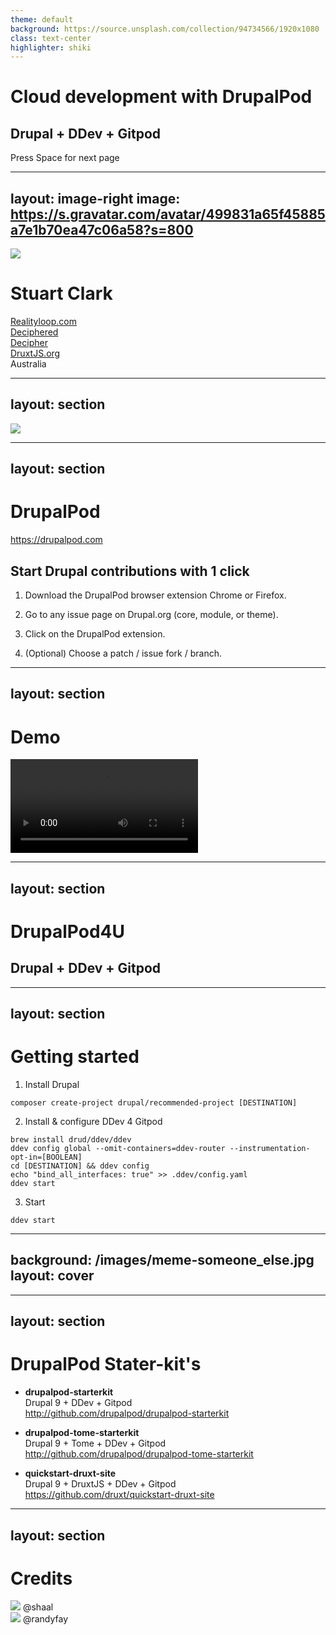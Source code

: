 ```yaml
---
theme: default
background: https://source.unsplash.com/collection/94734566/1920x1080
class: text-center
highlighter: shiki
---
```


# Cloud development with DrupalPod

## Drupal + DDev + Gitpod

<div class="pt-12">
  <span @click="$slidev.nav.next" class="px-2 p-1 rounded cursor-pointer" hover="bg-white bg-opacity-10">
    Press Space for next page <carbon:arrow-right class="inline"/>
  </span>
</div>

---
layout: image-right
image: https://s.gravatar.com/avatar/499831a65f45885a7e1b70ea47c06a58?s=800
---

<img class="h-10 absolute left-90" src="/images/logo-realityloop-logomark.png">

# Stuart Clark

<div class="my-10 grid grid-cols-[40px,1fr] w-min gap-y-4">
  <mdi-briefcase class="opacity-50" />
  <div><a href="https://www.realityloop.com" target="_blank">Realityloop.com</a></div>
  <mdi-drupal class="opacity-50" />
  <div><a href="https://www.drupal.org/u/Deciphered" target="_blank">Deciphered</a></div>
  <mdi-github class="opacity-50" />
  <div><a href="https://github.com/decipher" target="_blank">Decipher</a></div>
  <mdi-nuxt class="opacity-50" />
  <div><a href="https://druxtjs.org" target="_blank">DruxtJS.org</a></div>
  <mdi-earth class="opacity-50"/>
  <div>Australia</div>
</div>

<!--
Hello

I'm Stuart Clark:
* Senior Decoupled Developer @ Realityloop in Australia
* Drupal developer of 15 years
* Vue developer for 3/4 years
* Project lead of DruxtJS; a Decoupled Drupal framework for Nuxt.js

Today I'm talking about ...
-->

---
layout: section
---

<img src="/images/logo-drupalpod.png" class="m-auto block h-100" />

---
layout: section
---

# DrupalPod

https://drupalpod.com

## Start Drupal contributions with 1 click

1. Download the DrupalPod browser extension
Chrome or Firefox.

2. Go to any issue page on Drupal.org
(core, module, or theme).

3. Click on the DrupalPod extension.

4. (Optional) Choose a patch / issue fork / branch.

---
layout: section
---

# Demo

<video controls class="block w-3/4 m-auto">
  <source src="/videos/drupalpod.mp4" type="video/mp4" />
</video>

<!--
! Preprepare environment

https://www.drupal.org/project/drupal/issues/2942975
-->

---
layout: section
---

# DrupalPod4U

## Drupal + DDev + Gitpod

---
layout: section
---

# Getting started

<div class="text-left">

1. Install Drupal

```
composer create-project drupal/recommended-project [DESTINATION]
```

<div class="h-5" />

2. Install & configure DDev 4 Gitpod

```
brew install drud/ddev/ddev
ddev config global --omit-containers=ddev-router --instrumentation-opt-in=[BOOLEAN]
cd [DESTINATION] && ddev config
echo "bind_all_interfaces: true" >> .ddev/config.yaml
ddev start
```

<div class="h-5" />

3. Start

```
ddev start
```

</div>

---
background: /images/meme-someone_else.jpg
layout: cover
---

---
layout: section
---

# DrupalPod Stater-kit's

<div class="text-left mt-10">

- **drupalpod-starterkit**  
  Drupal 9 + DDev + Gitpod  
  http://github.com/drupalpod/drupalpod-starterkit

- **drupalpod-tome-starterkit**  
  Drupal 9 + Tome + DDev + Gitpod  
  http://github.com/drupalpod/drupalpod-tome-starterkit

- **quickstart-druxt-site**  
  Drupal 9 + DruxtJS + DDev + Gitpod  
  https://github.com/druxt/quickstart-druxt-site

</div>

---
layout: section
---

# Credits

<div class="grid grid-cols-[1fr,1fr] mt-10">
  <div class="m-auto">
    <img src="https://avatars.githubusercontent.com/u/22901?v=4" class="h-50 mb-5 rounded-full" />
    @shaal
  </div>
  <div class="m-auto">
    <img src="https://avatars.githubusercontent.com/u/112444?v=4"  class="h-50 mb-5 rounded-full" />
    @randyfay
  </div>
</div>
